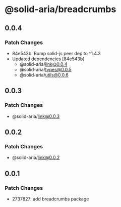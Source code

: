 # @solid-aria/breadcrumbs

## 0.0.4

### Patch Changes

- 84e543b: Bump solid-js peer dep to ^1.4.3
- Updated dependencies [84e543b]
  - @solid-aria/link@0.0.4
  - @solid-aria/types@0.0.5
  - @solid-aria/utils@0.0.6

## 0.0.3

### Patch Changes

- @solid-aria/link@0.0.3

## 0.0.2

### Patch Changes

- @solid-aria/link@0.0.2

## 0.0.1

### Patch Changes

- 2737827: add breadcrumbs package
